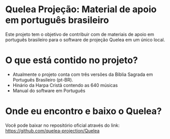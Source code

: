 # Quelea Projeção: Material de apoio em português brasileiro
Este projeto tem o objetivo de contribuir com de materiais de apoio em português brasileiro para o software de projeção Quelea em um único local.

# O que está contido no projeto?
- Atualmente o projeto conta com três versões da Bíblia Sagrada em Português Brasileiro (pt-BR).
- Hinário da Harpa Cristã contendo as 640 músicas
- Manual do software em Português

# Onde eu encontro e baixo o Quelea?
Você pode baixar no repositório oficial através do link:
https://github.com/quelea-projection/Quelea
